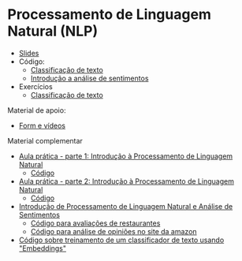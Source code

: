 # Processamento de Linguagem Natural (NLP) 

* [Slides](https://docs.google.com/presentation/d/1yFBohFjlsk-O7Rw7YthMVi3nji1zFHYwLQRUZfLv31c/edit?usp=sharing)
* Código:
  * [Classificação de texto](https://colab.research.google.com/drive/1kr7KWB_AKYmNT3Pm7IDbzqNcVKGTAFiX?usp=sharing)
  * [Introdução a análise de sentimentos](https://colab.research.google.com/drive/19lgWm2qyeX03VIBz4iQzzuUDZstNNTEy?usp=sharing) 
* Exercícios
  * [Classificação de texto](https://colab.research.google.com/drive/1I4Dhj-EislPdN-ZgvZwjAEclkRFtHdg-?usp=sharing)  

Material de apoio: 
* [Form e vídeos](https://docs.google.com/forms/d/e/1FAIpQLSc6vVpLZgcoxq-zaJ12TJI1_6OkzCDhzVQAhoI3_5oioIfDPw/viewform?usp=sf_link)

Material complementar
* [Aula prática - parte 1: Introdução à Processamento de Linguagem Natural](https://youtu.be/ZnGC0tQLjNM)
  * [Código](https://colab.research.google.com/drive/1otpdkZhfhBwJrU6jD8pvtQAzzsrn-lGo?usp=sharing) 
* [Aula prática - parte 2: Introdução à Processamento de Linguagem Natural](https://youtu.be/gcbeEvpwCZ0)
  * [Código](https://colab.research.google.com/drive/1eJRivNcV_ZdqJqEoX9WhcnusV2-sRKm1?usp=sharing)
* [Introdução de Processamento de Linguagem Natural e Análise de Sentimentos](https://youtu.be/-ZsiDKXGk84)
  * [Código para avaliações de restaurantes](https://colab.research.google.com/drive/1n80Us6FJZ74XyYIyl8iiqbSyIBapk9Yj?usp=sharing)
  * [Código para análise de opiniões no site da amazon](https://colab.research.google.com/drive/1Mx9KAPHeDC3jWJaJbdRYmXtsUFmzlvHS?usp=sharing) 
* [Código sobre treinamento de um classificador de texto usando "Embeddings"](https://colab.research.google.com/github/google/generative-ai-docs/blob/main/site/en/gemini-api/tutorials/text_classifier_embeddings.ipynb)

